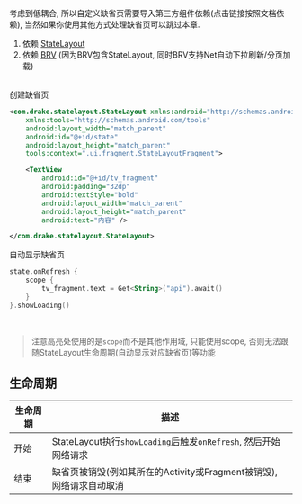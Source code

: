 考虑到低耦合, 所以自定义缺省页需要导入第三方组件依赖(点击链接按照文档依赖), 当然如果你使用其他方式处理缺省页可以跳过本章.

1. 依赖 [StateLayout](https://github.com/liangjingkanji/StateLayout)
1. 依赖 [BRV](https://github.com/liangjingkanji/BRV) (因为BRV包含StateLayout, 同时BRV支持Net自动下拉刷新/分页加载)


<br>
创建缺省页

```xml
<com.drake.statelayout.StateLayout xmlns:android="http://schemas.android.com/apk/res/android"
    xmlns:tools="http://schemas.android.com/tools"
    android:layout_width="match_parent"
    android:id="@+id/state"
    android:layout_height="match_parent"
    tools:context=".ui.fragment.StateLayoutFragment">

    <TextView
        android:id="@+id/tv_fragment"
        android:padding="32dp"
        android:textStyle="bold"
        android:layout_width="match_parent"
        android:layout_height="match_parent"
        android:text="内容" />

</com.drake.statelayout.StateLayout>
```

自动显示缺省页

```kotlin
state.onRefresh {
    scope {
        tv_fragment.text = Get<String>("api").await()
    }
}.showLoading()
```
<br>

> 注意高亮处使用的是`scope`而不是其他作用域, 只能使用scope, 否则无法跟随StateLayout生命周期(自动显示对应缺省页)等功能

## 生命周期

|生命周期|描述|
|-|-|
|开始|StateLayout执行`showLoading`后触发`onRefresh`, 然后开始网络请求|
|结束|缺省页被销毁(例如其所在的Activity或Fragment被销毁), 网络请求自动取消|



